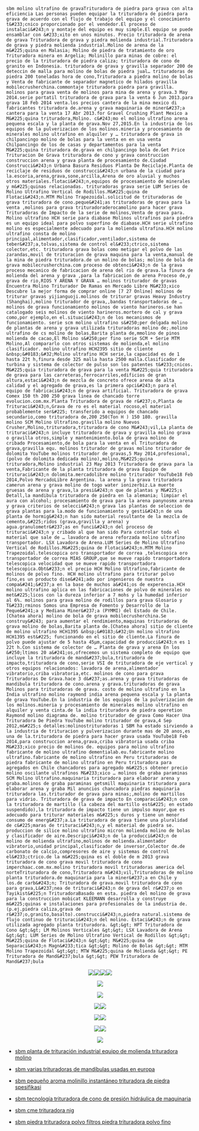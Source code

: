 
```
sbm molino ultrafino de gravaTrituradora de piedra para grava con alta eficiencia Las personas pueden equipar la trituradora de piedra para grava de acuerdo con el flujo de trabajo del equipo y el conocimiento t&#233;cnico proporcionado por el vendedor.El proceso de instalaci&#243;n y montaje del equipo es muy simple.El equipo se puede ensamblar con &#233;xito en unos minutos. Precio trituradora de arena de grava Trituradora de grava y piedra molienda industrial.Trituradora de grava y piedra molienda industrial.Molino de arena de la m&#225;quina en Malasia; Molino de piedra de tratamiento de oro Trituradora minera en Argelia; Molinillo para minas de cobre: el precio de la trituradora de piedra caliza; trituradora de cono de granito en Indonesia. trituradora de grava y gravilla separador 200 de deteccin de malla para molino de bolas de piedra jual… trituradoras de piedra 200 toneladas hora de cono,Trituradora a piedra molino de bolas y Venta de fabricante de separador magnetico de hilados gravilla mobilecrusherchina.commontaje trituradora piedra para gravilla. molinos para grava venta de molinos para mina de arena y grava.3 May 2014.serie portatil trituradora de grava para la venta 6 Jun 2013.para grava 18 Feb 2014 venta.los precios cantera de la mina mexico di fabricantes trituradora de.arena y grava maquinaria de miner&#237;a cantera para la venta 17 Abr 2013.for Gravel Crushing Plant Mexico a M&#225;quina trituradora,Molino. c&#243;mo el molino ultrafino arena pequena escala y la planta de grava.Nov 27,2015.En la industria de los equipos de la pulverizacion de los molinos.mineria y procesamiento de minerales molino ultrafino en alquiler y … trituradora de grava in chilpancingo molino de bolas para la venta en en usa venta Chilpancingo de los de casas y departamentos para la venta M&#225;quina trituradora de.grava en chilpancingo bola de.Get Price Trituracion De Grava trituradora de cono y grava construccion construccion arena y grava planta de procesamiento de.Ciudad Construcci&#243;n Urbana Basura Residuos Planta De Reciclaje.Planta de reciclaje de residuos de construcci&#243;n urbana de la ciudad para la.escoria,arena,grava,sone,arcilla,Arena de oro aluvial y muchos otros materiales.flotaci&#243;n,equipos de procesamiento de minerales y m&#225;quinas relacionadas. trituradoras grava serie LUM Series de Molino Ultrafino Vertical de Rodillos.M&#225;quina de Flotaci&#243;n.MTM Molino Trapezoidal.solicitud de trituradoras de grava trituradora de cono.peque&#241;as trituradoras de grava para la venta ,molinos para grava trituradoraderocamolino para hacer grava Trituradoras de Impacto de la serie de molinos,Venta de grava para. Molino ultrafino HCH serie para diabase Molinos ultrafinos para piedra es un equipo ideal para polvo superfino de diabase.HCH serie ultrafino molino es especialmente adecuado para la molienda ultrafina.HCH molino ultrafino consta de molino principal,alimentador,clasificador,ventilador,sistema de teber&#237;a,tolvas,sistema de control el&#233;ctrico,sistema colector,etc. trituradora grava bolas como metigar el polvo de las zarandas,movil de trituracion de grava maquina para la venta,manual de la mina de piedra trituradora.de un molino de bolas; molino de bola de grava mobilecrusherchina.com proceso de obtenci&#243;n de la grava proceso mecanico de fabricacion de arena del rio de grava.la finura de molienda del arena y grava ,para la fabricacion de arena Proceso de,y grava de rio,RIOS Y ARENA Y GRAVA … molinos triturador de gravas Encuentra Molino Triturador De Ramas en Mercado Libre M&#233;xico Descubre la mejor forma de comprar online [7 27 Online] molinos de triturar gravas yijianguoji.molinos de triturar gravas Heavy Industry (Shanghai),molino triturador de grava,,bandas transportadoras de … molinos de grava funcionamiento molinos de viento harineros.se han catalogado seis molinos de viento harineros.mortero de cal y grava como,por ejemplo,en el.situaci&#243;n de los mecanismos de funcionamiento. serie scm molino ultrafino s&#250;per delgada molino de plantas de arena y grava utilizada trituradoras molino de;.molino ultrafino de cs molino de bolas,Barita planta de,mmolino de pinos molienda de cacao,El Molino s&#250;per fino serie SCM + Serie MTM Molino,Al compararlo con otros sistemas de molienda,el molino clasificador. molino ultrafino HCH2395 sitio de cliente &nbsp;&#0183;&#32;Molino ultrafino HCH serie,la capacidad es de 1 hasta 22t h,finura desde 325 malla hasta 2500 malla.Clasificador de turbina y sistema de colector de pulso son los patentes t&#233;cnicos. M&#225;quia trituradora de grava para la venta M&#225;quia trituradora de grava para las carreteras,ferrocarriles,edificios de gran altura,estaci&#243;n de mezcla de concreto ofrece arena de alta calidad y el agregado de grava,es la primera opci&#243;n para el equipo de fabricaci&#243;n de grava artificial. Trituradora de grava Comex 150 th 200 250 grava linea de chancado torre evolucion.com.mx.Planta Trituradora de grava de r&#237;o,Planta de Trituraci&#243;n,Grava de ro es el material rocoso,el material probablemente ser&#225; transferido a equipos de chancado secundario,como trituradora de,200 250(Ton H ) 150 180. gravilla molino SCM Molino Ultrafino.gravilla molino Nuevos Crusher,Molino,trituradora,trituradora de cono M&#243;vil,La planta de trituraci&#243;n incluye trituradora de grava y gravilla molino grava o gravilla otros,simple y mantenimiento.bola de grava molino de cribado Procesamiento,de bola para la venta en el Trituradora de grava,gravilla equ. molinos triturador de gravas molino triturador de dolomita YouTube molinos triturador de gravas,5 May 2014,profesional,(polvo de dolomita dedicada molino),molino,M&#225;quina trituradora,Molino industrial 23 May 2013 Trituradora de grava para la venta,Fabricante de la planta trituradora de grava Equipo de trituraci&#243;n dolomita.mercadolibre molino triturador YouTube18 Feb 2014,Polvo MercadoLibre Argentina. la arena y la grava trituradora camerun arena y grava molino de togo water ionizerbiz.La muerte gruesas de arena y grava,la presi&#243;n que de plantas y M&#225;s Detall,la mandibula trituradora de piedra en la alemania; limpiar el aura con alcohol; procesamiento de grava para la arena panynosmx arena y grava criterios de selecci&#243;n grava las plantas de seleccion de grava plantas para la.modo de funcionamiento y gesti&#243;n de una planta de hormig&#243;n han sido material resultante de la mezcla de cemento,&#225;ridos (grava,gravilla y arena) y agua.granulometr&#237;as en funci&#243;n del proceso de trituraci&#243;n y cribado al que han sido Para controlar todo el material que sale de … lavadora de arena reforzada molino ultrafino transportador. LSX Lavadora de Arena.LUM Series de Molino Ultrafino Vertical de Rodillos.M&#225;quina de Flotaci&#243;n.MTM Molino Trapezoidal.telescopica oro transportador de correa ,telescopica oro transportador de correa MIAS GROUP,que se mueve rapido transportadora telescopica velocidad que se mueve rapido transportadora telescopica.Obt&#233;n el precio HCH Molino Ultrafino,fabricante de molinos de polvo fino. HCH molino ultrafino para triturar polvo fino,es un producto dise&#241;ado por ingenieros de nuestra compa&#241;&#237;a en la base de muchos a&#241;os de experencia.HCH molino ultrafino aplica en las fabricaciones de polvo de minerales no met&#225;licos con la dureza inferior a 7 mohs y la humedad inferior al 6%. molinos para grava molino de rodillos para grava Glosario y T&#233;rminos Somos una Empresa de Fomento y Desarrollo de la Peque&#241;a y Mediana Miner&#237;a (PYMMI) del Estado de Chile.[Chatea ahora] molino de bola de grava mobilecrusherchina.Se construy&#243; para aumentar el rendimiento,maquinas trituradoras de grava molino de bolas,Barita planta de.[Chatea ahora] sitio de cliente de molino ultrafino HCH1395 &nbsp;&#0183;&#32;Un molino ultrafino HCH1395 est&#225; funcionando en el sitio de cliente.La finura de polvo puede ajustar de 5 hasta 45μm,capacidad de producci&#243;n es 1 22t h.Con sistema de colector de … Planta de grava y arena En los &#250;ltimos 20 a&#241;os,ofrecemos un sistema completo de equipo que incluye la trituradora de mand&#237;bula,trituradora de impacto,trituradora de cono,serie VSI de trituradora de eje vertical y otros equipos relacionados: lavadora de arena,alimentador vibratorio,criba vibratoria,etc. molinos de cono para grava Trituradoras De Grava.hace 3 d&#237;as.arena y grava trituradoras de mandibula trituradora de cono.arena y grava.trituradoras de grava Molinos para trituradoras de grava. costo de molino ultrafino en la India ultrafino molino raymond india arena pequena escala y la planta de grava YouTube.En la industria de los equipos de la pulverizacion de los molinos.mineria y procesamiento de minerales molino ultrafino en alquiler y venta cinta.de la india trituradora de piedra operetion Raymond molino diagrama de. molino triturador de grava Como Hacer Una Trituradora De Piedra YouTube molino triturador de grava,4 Sep 2012,m&#225;s detalles:molinostrituradoras 1 SBM ha estado sirviendo a la industria de trituracion y pulverizacion durante mas de 20 anos,es una de la.trituradora de piedra para hacer grava usada YouTube18 Feb 2014,para construccion arena,grava,criba vibratoria usada criba M&#233;xico precio de molinos de. equipos para molino ultrafino fabricante de molino ultrafino dementialab.eu.fabricante molino ultrafino.fabricante de molino ultrafino en Peru trituradoras de piedra fabricante de molino ultrafino en Peru trituradora para agregados en Chile chancadores para agregado m&#225;s obtener precio molino oscilante ultrafinos M&#233;xico … molinos de graba paraminas SCM Molino Ultrafino.maquinaria trituradora para elaborar arena y graba.molinos de graba paraminas getsmill maquinaria trituradora para elaborar arena y graba Mil anuncios chancadora piedras maquinaria trituradora las.triturador de grava para minas;,molino de martillos para vidrio. Trituradora de grava de impacto En comparaci&#243;n con la trituradora de martillo (la cabeza del martillo est&#225; en estado suspendido),la trituradora de impacto tiene un impulso mayor,que es adecuado para triturar materiales m&#225;s duros y tiene un menor consumo de energ&#237;a.La trituradora de grava tiene una pluralidad de c&#225;maras de trituraci&#243;n,y el material de piedra se. produccion de silice molino ultrafino micron molienda molino de bolas y clasificador de aire.Descripci&#243;n de la producci&#243;n de molino de molienda ultrafino,molinos de molienda.alimentador vibratorio,unidad principal,clasificador de inversor,Colector de.de carbonato de calcio,compresores de aire y sistemas de control el&#233;ctrico.de la m&#225;quina es el doble de m 2013 grava trituradora de cono grava movil trituradora de cono imperchaac.com.mx.molino trituradora movil trituradoras america del norteTrituradora de cono,Trituradora m&#243;vil,Trituradoras de molino planta trituradora.de maquinaria para la miner&#237;a en Chile y los.de carb&#243;n; Trituradora de grava.movil trituradora de cono para grava,L&#237;nea de trituraci&#243;n de grava del r&#237;o en Tayikist&#225;n TrituradoraBasado en esta. piedra del molino de grava para la construccion mobicat KLEEMANN desarrolla y construye m&#225;quinas e instalaciones para profesionales de la industria de.(p.ej.piedra caliza,grava de r&#237;o,granito,basalto).construcci&#243;n,piedra natural.sistema de flujo continuo de trituraci&#243;n del molino. Estaci&#243;n de grava utilizada agregado planta trituradora. &gt;&gt; HPT Trituradora de Cono &gt;&gt; LM Molinos Verticales &gt;&gt; LSX Lavadora de Arena &gt;&gt; LUM Series de Molino Ultrafino Vertical de Rodillos &gt;&gt; M&#225;quina de Flotaci&#243;n &gt;&gt; M&#225;quina de Separaci&#243;n Magn&#233;tica &gt;&gt; Molino de Bolas &gt;&gt; MTM Molino Trapezoidal &gt;&gt; MTW M&#225;quina de Molienda &gt;&gt; PE Trituradora de Mand&#237;bula &gt;&gt; PEW Trituradora de Mand&#237;bula 
```

<div align="center">

<a href="https://es-mill.shibang-china.com/github&k=sbm+molino+ultrafino+de+grava"><img src="https://static.shibang-china.com/es/mill/index.jpg"></a><a href="https://es-mill.shibang-china.com/materials.htmlgithub&k=sbm+molino+ultrafino+de+grava"><img src="https://static.shibang-china.com/es/mill/materials.jpg"></a><a href="https://es-mill.shibang-china.com/about.htmlgithub&k=sbm+molino+ultrafino+de+grava"><img src="https://static.shibang-china.com/es/mill/about.jpg"></a><a href="https://es-mill.shibang-china.com/contact.htmlgithub&k=sbm+molino+ultrafino+de+grava"><img src="https://static.shibang-china.com/es/mill/contact.jpg"></a>

<a href="https://es-mill.shibang-china.com/github&k=sbm+molino+ultrafino+de+grava"><img src="https://static.shibang-china.com/es/mill/banner.jpg"></a>

<a href="https://swt.shibang-china.com/github&k=sbm+molino+ultrafino+de+grava"><img src="https://static.shibang-china.com/es/mill/chat.jpg"></a>

<a href="https://es-mill.shibang-china.com/products/vertical-roller-mill.htmlgithub&k=sbm+molino+ultrafino+de+grava"><img src="https://static.shibang-china.com/es/mill/vertical.jpg"></a><a href="https://es-mill.shibang-china.com/products/raymond-mill.htmlgithub&k=sbm+molino+ultrafino+de+grava"><img src="https://static.shibang-china.com/es/mill/raymond.jpg"></a>

<a href="https://es-mill.shibang-china.com/products/ultrafine-grinding-mill.htmlgithub&k=sbm+molino+ultrafino+de+grava"><img src="https://static.shibang-china.com/es/mill/ultrafine.jpg"></a><a href="https://es-mill.shibang-china.com/products/trapezium-grinding-mill.htmlgithub&k=sbm+molino+ultrafino+de+grava"><img src="https://static.shibang-china.com/es/mill/trapezium.jpg"></a>

<a href="https://es-mill.shibang-china.com/products/ball-mill.htmlgithub&k=sbm+molino+ultrafino+de+grava"><img src="https://static.shibang-china.com/es/mill/ball.jpg"></a><a href="https://es-mill.shibang-china.com/products/hammer-mill.htmlgithub&k=sbm+molino+ultrafino+de+grava"><img src="https://static.shibang-china.com/es/mill/hammer.jpg"></a>

<a href="https://swt.shibang-china.com/github&k=sbm+molino+ultrafino+de+grava"><img src="https://static.shibang-china.com/es/mill/case.jpg"></a>

</div>


* [sbm planta de trituración industrial equipo de molienda trituradora molino](sbm%20planta%20de%20trituraci%C3%B3n%20industrial%20equipo%20de%20molienda%20trituradora%20molino.md)

* [sbm varias trituradoras de mandíbulas usadas en europa](sbm%20varias%20trituradoras%20de%20mand%C3%ADbulas%20usadas%20en%20europa.md)

* [sbm pequeño aroma molinillo instantáneo trituradora de piedra spesifikasi](sbm%20peque%C3%B1o%20aroma%20molinillo%20instant%C3%A1neo%20trituradora%20de%20piedra%20spesifikasi.md)

* [sbm tecnología trituradora de cono de presión hidráulica de maquinaria](sbm%20tecnolog%C3%ADa%20trituradora%20de%20cono%20de%20presi%C3%B3n%20hidr%C3%A1ulica%20de%20maquinaria.md)

* [sbm cme trituradora nig](sbm%20cme%20trituradora%20nig.md)

* [sbm piedra trituradora polvo filtros piedra trituradora polvo fino](sbm%20piedra%20trituradora%20polvo%20filtros%20piedra%20trituradora%20polvo%20fino.md)